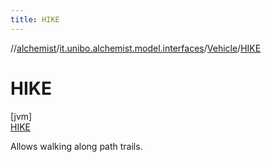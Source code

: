 ```yaml
---
title: HIKE
---
```

//[alchemist](../../../../index.html)/[it.unibo.alchemist.model.interfaces](../../index.html)/[Vehicle](../index.html)/[HIKE](index.html)



# HIKE



[jvm]\
[HIKE](index.html)



Allows walking along path trails.


